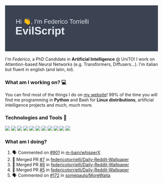 ![Header](header.png)

I'm *Federico*, a PhD Candidate in **Artificial Intelligence** @ UniTO! I work on Attention-based Neural Networks (e.g. Transformers, Diffusers...).
I'm italian but fluent in english (and latin, *lol*).

### What am I working on? 💻

You can find most of the things I do on [my website](https://www.evilscript.eu/)!
99% of the time you will find me programming in **Python** and Bash for **Linux distributions**, artificial intelligence projects and much, *much* more.

### Technologies and Tools 🔧
![](https://img.shields.io/badge/Editor-VSCode-informational?style=flat&logo=visualstudiocode&logoColor=white&color=2bbc8a)
![](https://img.shields.io/badge/Code-Python-informational?style=flat&logo=Python&logoColor=white&color=2bbc8a)
![](https://img.shields.io/badge/Code-Javascript-informational?style=flat&logo=Javascript&logoColor=white&color=2bbc8a)
![](https://img.shields.io/badge/Code-Java-informational?style=flat&logo=coffeescript&logoColor=white&color=2bbc8a)
![](https://img.shields.io/badge/Code-C-informational?style=flat&logo=C&logoColor=white&color=2bbc8a)
![](https://img.shields.io/badge/Code-Shell-informational?style=flat&logo=Shell&logoColor=white&color=2bbc8a)
![](https://img.shields.io/badge/Learning-Rust-informational?style=flat&logo=Rust&logoColor=white&color=2bbc8a)
![](https://img.shields.io/badge/Tools-PostgreSQL-informational?style=flat&logo=PostgreSQL&logoColor=white&color=e74c3c)
![](https://img.shields.io/badge/Tools-Docker-informational?style=flat&logo=Docker&logoColor=white&color=e74c3c)
![](https://img.shields.io/badge/Hating-Windows-informational?style=flat&logo=windows&logoColor=white&color=0078D6)
![](https://img.shields.io/badge/Mail-ProtonMail-informational?style=flat&logo=protonmail&logoColor=white&color=8B89CC)

### What am I doing?

<!--START_SECTION:activity-->
1. 🗣 Commented on [#901](https://github.com/m-bain/whisperX/issues/901#issuecomment-2431935668) in [m-bain/whisperX](https://github.com/m-bain/whisperX)
2. 🎉 Merged PR [#7](https://github.com/federicotorrielli/Daily-Reddit-Wallpaper/pull/7) in [federicotorrielli/Daily-Reddit-Wallpaper](https://github.com/federicotorrielli/Daily-Reddit-Wallpaper)
3. 🎉 Merged PR [#6](https://github.com/federicotorrielli/Daily-Reddit-Wallpaper/pull/6) in [federicotorrielli/Daily-Reddit-Wallpaper](https://github.com/federicotorrielli/Daily-Reddit-Wallpaper)
4. 🎉 Merged PR [#5](https://github.com/federicotorrielli/Daily-Reddit-Wallpaper/pull/5) in [federicotorrielli/Daily-Reddit-Wallpaper](https://github.com/federicotorrielli/Daily-Reddit-Wallpaper)
5. 🗣 Commented on [#172](https://github.com/somepaulo/MoreWaita/issues/172#issuecomment-2376397393) in [somepaulo/MoreWaita](https://github.com/somepaulo/MoreWaita)
<!--END_SECTION:activity-->
